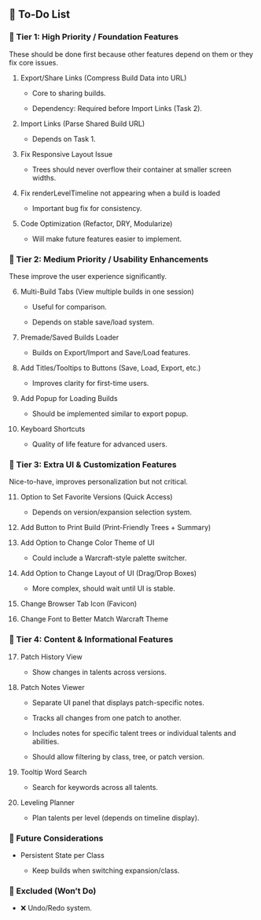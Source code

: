 ## 📌 To-Do List
### 🔹 Tier 1: High Priority / Foundation Features

These should be done first because other features depend on them or they fix core issues.

1. Export/Share Links (Compress Build Data into URL)

    - Core to sharing builds.

    - Dependency: Required before Import Links (Task 2).

2. Import Links (Parse Shared Build URL)

    - Depends on Task 1.

3. Fix Responsive Layout Issue

    - Trees should never overflow their container at smaller screen widths.

4. Fix renderLevelTimeline not appearing when a build is loaded

    - Important bug fix for consistency.

5. Code Optimization (Refactor, DRY, Modularize)

    - Will make future features easier to implement.

### 🔹 Tier 2: Medium Priority / Usability Enhancements

These improve the user experience significantly.

6. Multi-Build Tabs (View multiple builds in one session)

    - Useful for comparison.

    - Depends on stable save/load system.

7. Premade/Saved Builds Loader

    - Builds on Export/Import and Save/Load features.

8. Add Titles/Tooltips to Buttons (Save, Load, Export, etc.)

    - Improves clarity for first-time users.

9. Add Popup for Loading Builds

    - Should be implemented similar to export popup.

10. Keyboard Shortcuts

    - Quality of life feature for advanced users.

### 🔹 Tier 3: Extra UI & Customization Features

Nice-to-have, improves personalization but not critical.

11. Option to Set Favorite Versions (Quick Access)

    - Depends on version/expansion selection system.

12. Add Button to Print Build (Print-Friendly Trees + Summary)

13. Add Option to Change Color Theme of UI

    - Could include a Warcraft-style palette switcher.

14. Add Option to Change Layout of UI (Drag/Drop Boxes)

    - More complex, should wait until UI is stable.

15. Change Browser Tab Icon (Favicon)

16. Change Font to Better Match Warcraft Theme

### 🔹 Tier 4: Content & Informational Features

17. Patch History View

    - Show changes in talents across versions.

18. Patch Notes Viewer

    - Separate UI panel that displays patch-specific notes.

    - Tracks all changes from one patch to another.

    - Includes notes for specific talent trees or individual talents and abilities.

    - Should allow filtering by class, tree, or patch version.

19. Tooltip Word Search

    - Search for keywords across all talents.

20. Leveling Planner

    - Plan talents per level (depends on timeline display).

### 🔹 Future Considerations

- Persistent State per Class

    - Keep builds when switching expansion/class.

### 🔹 Excluded (Won’t Do)

- ❌ Undo/Redo system.
